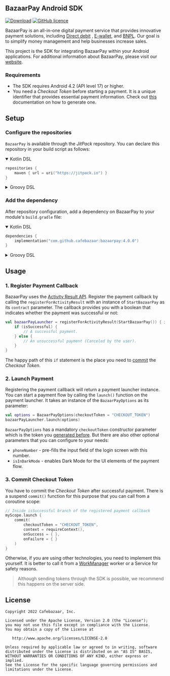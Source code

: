 ## BazaarPay Android SDK

[![Download](https://img.shields.io/jitpack/version/com.github.cafebazaar/bazaarpay)](https://jitpack.io/#cafebazaar/bazaarpay)
[![GitHub licence](https://img.shields.io/github/license/cafebazaar/BazaarPay)](https://www.apache.org/licenses/LICENSE-2.0)

BazaarPay is an all-in-one digital payment service that provides innovative payment solutions,
including [Direct debit](https://en.wikipedia.org/wiki/Direct_debit)
, [E-wallet](https://en.wikipedia.org/wiki/Digital_wallet),
and [BNPL](https://en.wikipedia.org/wiki/Buy_now,_pay_later). Our goal is to simplify money
management and help businesses increase sales.

This project is the SDK for integrating BazaarPay within your Android applications. For additional
information about BazaarPay, please visit our [website](https://bazaarpay.ir/).

### Requirements

- The SDK requires Android 4.2 (API level 17) or higher.
- You need a *Checkout Token* before starting a payment. It is a unique identifier that provides
  essential payment information. Check out [this]() documentation on how to generate one.

## Setup

### Configure the repositories

`BazaarPay` is available through the *JitPack* repository. You can declare this repository in your
build script as follows:

<details open>
<summary>Kotlin DSL</summary>

```kotlin
repositories {
    maven { url = uri("https://jitpack.io") }
}
```

</details>

<details>
<summary>Groovy DSL</summary>

```groovy
repositories {
    maven { url 'https://jitpack.io' }
}
```

</details>

### Add the dependency

After repository configuration, add a dependency on BazaarPay to your module's `build.gradle`
file:

<details open>
<summary>Kotlin DSL</summary>

```kotlin
dependencies {
    implementation("com.github.cafebazaar:bazaarpay:4.0.0")
}
```

</details>

<details>
<summary>Groovy DSL</summary>

```groovy
dependencies {
    implementation 'com.github.cafebazaar:bazaarpay:4.0.0'
}
```

</details>

## Usage

### 1. Register Payment Callback

BazaarPay uses
the [Activity Result API](https://developer.android.com/training/basics/intents/result). Register
the payment callback by calling the `registerForActivityResult` with an instance
of `StartBazaarPay` as its `contract` parameter. The callback provides you with a boolean that
indicates whether the payment was successful or not:

```kotlin
val bazaarPayLauncher = registerForActivityResult(StartBazaarPay()) { isSuccessful ->
    if (isSuccessful) {
        // A successful payment.
    } else {
        // An unsuccessful payment (Canceled by the user).
    }
}
```

The happy path of this `if` statement is the place you need to [commit](#3-commit-checkout-token)
the *Checkout Token*.

### 2. Launch Payment

Registering the payment callback will return a payment launcher instance. You can start a payment
flow by calling the `launch()` function on the payment launcher. It takes an instance of
the `BazaarPayOptions` as its parameter:

```kotlin
val options = BazaarPayOptions(checkoutToken = "CHECKOUT_TOKEN")
bazaarPayLauncher.launch(options)
```

`BazaarPayOptions` has a mandatory `checkoutToken` constructor parameter which is the token
you [generated before](#requirements). But there are also other optional parameters that you can
configure to your needs:

* `phoneNumber` - pre-fills the input field of the login screen with this number.
* `isInDarkMode` - enables Dark Mode for the UI elements of the payment flow.

### 3. Commit Checkout Token

You have to commit the *Checkout Token* after successful payment. There is a suspend `commit()`
function for this purpose that you can call from a coroutine scope:

```kotlin
// Inside isSuccessful branch of the registered payment callback
myScope.launch {
    commit(
        checkoutToken = "CHECKOUT_TOKEN",
        context = requireContext(),
        onSuccess = { },
        onFailure = { }
    )
}
```

Otherwise, if you are using other technologies, you need to implement this yourself. It is better to
call it from a [WorkManager](https://developer.android.com/topic/libraries/architecture/workmanager)
worker or a Service for safety reasons.

> Although sending tokens through the SDK is possible, we recommend this happens on the server
> side.

License
--------

    Copyright 2022 Cafebazaar, Inc.

    Licensed under the Apache License, Version 2.0 (the "License");
    you may not use this file except in compliance with the License.
    You may obtain a copy of the License at

       http://www.apache.org/licenses/LICENSE-2.0

    Unless required by applicable law or agreed to in writing, software
    distributed under the License is distributed on an "AS IS" BASIS,
    WITHOUT WARRANTIES OR CONDITIONS OF ANY KIND, either express or implied.
    See the License for the specific language governing permissions and
    limitations under the License.
